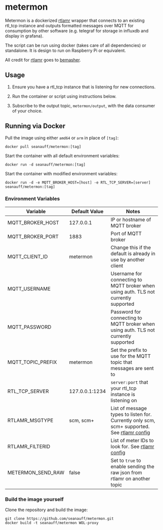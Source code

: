 # metermon

Metermon is a dockerized [rtlamr] wrapper that connects to an existing rtl_tcp instance and outputs formatted messages over MQTT for consumption by other software (e.g. telegraf for storage in influxdb and display in grafana).

The script can be run using docker (takes care of all dependencies) or standalone. It is design to run on Raspberry Pi or equivalent.

All credit for [rtlamr] goes to [bemasher](https://github.com/bemasher).

## Usage

1. Ensure you have a rtl_tcp instance that is listening for new connections.

2. Run the container or script using instructions below.

3. Subscribe to the output topic, `metermon/output`, with the data consumer of your choice.

## Running via Docker

Pull the image using either `amd64` or `arm` in place of `[tag]`:

```shell
docker pull seanauff/metermon:[tag]
```

Start the container with all default environment variables:

```shell
docker run -d seanauff/metermon:[tag]
```

Start the container with modified environment variables:

```shell
docker run -d -e MQTT_BROKER_HOST=[host] -e RTL_TCP_SERVER=[server] seanauff/metermon:[tag]
```

### Environment Variables

| Variable          | Default Value | Notes |
|-------------------|---------------|-------|
| MQTT_BROKER_HOST  |  127.0.0.1    |IP or hostname of MQTT broker       |
| MQTT_BROKER_PORT  |  1883         |Port of MQTT broker       |
| MQTT_CLIENT_ID    |  metermon   |Change this if the default is already in use by another client       |
| MQTT_USERNAME     |               |Username for connecting to MQTT broker when using auth. TLS not currently supported       |
| MQTT_PASSWORD     |               |Password for connecting to MQTT broker when using auth. TLS not currently supported       |
| MQTT_TOPIC_PREFIX | metermon    |Set the prefix to use for the MQTT topic that messages are sent to       |
| RTL_TCP_SERVER    |127.0.0.1:1234 |`server:port` that your rtl_tcp instance is listening on |
| RTLAMR_MSGTYPE    |scm, scm+|List of message types to listen for. Currently only scm, scm+ supported. See [rtlamr config](https://github.com/bemasher/rtlamr/wiki/Configuration)|
| RTLAMR_FILTERID   |               |List of meter IDs to look for. See [rtlamr config](https://github.com/bemasher/rtlamr/wiki/Configuration)       |
| METERMON_SEND_RAW | false         |Set to `true` to enable sending the raw json from rtlamr on another topic      |

### Build the image yourself

Clone the repository and build the image:

```shell
git clone https://github.com/seanauff/metermon.git
docker build -t seanauff/metermon WOL-proxy
```

[rtlamr]: https://github.com/bemasher/rtlamr
